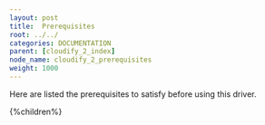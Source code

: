 ```yaml
---
layout: post
title:  Prerequisites
root: ../../
categories: DOCUMENTATION
parent: [cloudify_2_index]
node_name: cloudify_2_prerequisites
weight: 1000
---
```


Here are listed the prerequisites to satisfy before using this driver.

{%children%}
